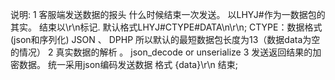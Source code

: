 说明:
  1 客服端发送数据的报头  什么时候结束一次发送。
    以LHYJ#作为一数据包的其实。 结束以\r\n标记. 
    默认格式LHYJ#CTYPE#DATA\n\r\n;
    CTYPE：数据格式(json和序列化)  JSON 、 DPHP
    所以默认的最短数据包长度为13（数据data为空的情况）
  2 真实数据的解析 。 
    json_decode or unserialize 
  3 发送返回结果的加密数据。
    统一采用json编码发送数据
    格式 {data}\r\n 结束;